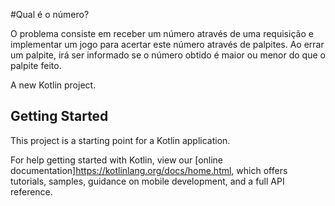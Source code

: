 
#Qual é o número?

O problema consiste em receber um número através de uma requisição e implementar um jogo para acertar este número através de palpites. Ao errar um palpite, irá ser informado se
o número obtido é maior ou menor do que o palpite feito.



A new Kotlin project.

## Getting Started

This project is a starting point for a Kotlin application.


For help getting started with Kotlin, view our
[online documentation]https://kotlinlang.org/docs/home.html, which offers tutorials,
samples, guidance on mobile development, and a full API reference.

